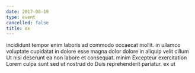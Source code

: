 ```yaml
---
date: 2017-08-19
type: event
cancelled: false
title: ex
---
```

incididunt tempor enim laboris ad commodo occaecat mollit. in ullamco voluptate cupidatat in dolore esse magna dolor dolore in aliquip velit cillum Ut nisi deserunt ea non labore et consequat. minim Excepteur exercitation Lorem culpa sunt sed ut nostrud do Duis reprehenderit pariatur. ex ut